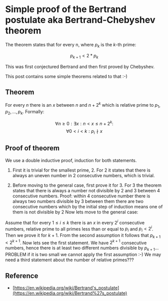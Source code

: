 # Simple proof of the Bertrand postulate aka Bertrand-Chebyshev theorem

The theorem states that for every n, where $p_k$ is the $k$-th prime:

$$p_{k + 1} < 2 * p_k$$

This was first conjectured Bertrand and then first proved by Chebyshev. 

This post contains some simple theorems related to that :-)

## Theorem

For every $n$ there is an $x$ between $n$ and $n + 2^k$ which is 
relative prime to $p_1, p_2, ..., p_k$. Formally:

$$
 \forall n  \geq 0: \exists x: n < x \leqslant n + 2^k:  
$$
$$
 \forall 0 < i < k: p_i \nmid x 
$$

## Proof of theorem

We use a double inductive proof, induction for both statements. 

1. First it is trivial for the smallest prime, $2$. For $2$ it states that there is always 
an uneven number in 2 consecutive numbers, which is trivial.

2. Before moving to the general case, first prove it for $3$. For $3$ the theorem states 
that there is always a number not divisible by $2$ and $3$ between $4$ consecutive numbers. 
Proof: within $4$ consecutive number there is always two numbers divisible by $3$ between them
there are two consecutive numbers which by the initial step of induction means one of them is
not divisible by $2$ Now lets move to the general case:

Assume that for every $1 \leqslant i \leqslant k$ there is an $x$ in every $2^i$ consecutive numbers, relative prime to all primes less than or equal to $p_i$ and $p_i < 2^i$. Then we prove it for $k+1$. From the second assumption it follows that $p_{k+1} < 2^{k+1}$. Now lets see the first statement. We have $2^{k+1}$ consecutive numbers, hence there is at least two different numbers divisible by $p_{k+1}$... PROBLEM if it is two small we cannot apply the first assumption :-) We may need a third statement about the number of relative primes???

## Reference

- [https://en.wikipedia.org/wiki/Bertrand's_postulate](https://en.wikipedia.org/wiki/Bertrand%27s_postulate)
